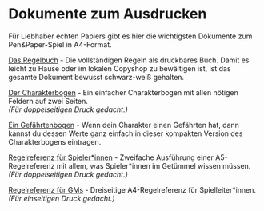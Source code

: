 # Dokumente zum Ausdrucken
Für Liebhaber echten Papiers gibt es hier die wichtigsten Dokumente zum Pen&Paper-Spiel in A4-Format.

[Das Regelbuch](./Regelbuch.pdf) - Die vollständigen Regeln als druckbares Buch.
Damit es leicht zu Hause oder im lokalen Copyshop zu bewältigen ist, ist das gesamte
Dokument bewusst schwarz-weiß gehalten.

[Der Charakterbogen](./Charakterbogen.pdf) - Ein einfacher Charakterbogen mit allen nötigen Feldern auf zwei Seiten.  
_(Für doppelseitigen Druck gedacht.)_

[Ein Gefährtenbogen](./Charakterbogen-Gefaehrte.pdf) - Wenn dein Charakter einen Gefährten hat, dann kannst du dessen Werte ganz einfach in dieser kompakten Version des Charakterbogens eintragen.

[Regelreferenz für Spieler\*innen](./Spieler-Regelreferenz.pdf) - Zweifache Ausführung einer A5-Regelreferenz mit allem, was Spieler\*innen im Getümmel wissen müssen.  
_(Für doppelseitigen Druck gedacht.)_

[Regelreferenz für GMs](./GM-Regelreferenz.pdf) - Dreiseitige A4-Regelreferenz für Spielleiter\*innen.  
_(Für einseitigen Druck gedacht.)_
